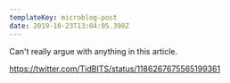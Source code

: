 ```yaml
---
templateKey: microblog-post
date: 2019-10-23T13:04:05.390Z
---
```


Can't really argue with anything in this article.

https://twitter.com/TidBITS/status/1186267675565199361
